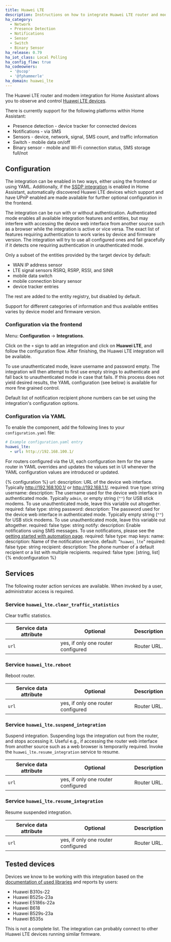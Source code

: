 ```yaml
---
title: Huawei LTE
description: Instructions on how to integrate Huawei LTE router and modem devices with Home Assistant.
ha_category:
  - Network
  - Presence Detection
  - Notifications
  - Sensor
  - Switch
  - Binary Sensor
ha_release: 0.79
ha_iot_class: Local Polling
ha_config_flow: true
ha_codeowners:
  - '@scop'
  - '@fphammerle'
ha_domain: huawei_lte
---
```


The Huawei LTE router and modem integration for Home Assistant allows you to observe and control [Huawei LTE devices](https://consumer.huawei.com/en/smart-home/).

There is currently support for the following platforms within Home Assistant:

- Presence detection - device tracker for connected devices
- Notifications - via SMS
- Sensors - device, network, signal, SMS count, and traffic information
- Switch - mobile data on/off
- Binary sensor - mobile and Wi-Fi connection status, SMS storage full/not

## Configuration

The integration can be enabled in two ways, either using the frontend
or using YAML. Additionally, if the [SSDP integration](/integrations/ssdp) is
enabled in Home Assistant, automatically discovered Huawei LTE devices
which support and have UPnP enabled are made available for further
optional configuration in the frontend.

The integration can be run with or without
authentication. Authenticated mode enables all available integration
features and entities, but may interfere with accessing the device web
interface from another source such as a browser while the integration
is active or vice versa. The exact list of features requiring
authentication to work varies by device and firmware version. The
integration will try to use all configured ones and fail gracefully if
it detects one requiring authentication in unauthenticated mode.

Only a subset of the entities provided by the target device by
default: 

- WAN IP address sensor
- LTE signal sensors RSRQ, RSRP, RSSI, and SINR
- mobile data switch
- mobile connection binary sensor
- device tracker entries

The rest are added to the entity registry, but disabled by default.

Support for different categories of information and thus available
entities varies by device model and firmware version.

### Configuration via the frontend

Menu: **Configuration** -> **Integrations**.

Click on the `+` sign to add an integration and click on **Huawei
LTE**, and follow the configuration flow. After finishing, the Huawei
LTE integration will be available.

To use unauthenticated mode, leave username and password empty. The
integration will then attempt to first use empty strings to
authenticate and fall back to unauthenticated mode in case that
fails. If this process does not yield desired results, the YAML
configuration (see below) is available for more fine grained control.

Default list of notification recipient phone numbers can be set using
the integration's configuration options.

### Configuration via YAML

To enable the component, add the following lines to your
`configuration.yaml` file:

```yaml
# Example configuration.yaml entry
huawei_lte:
  - url: http://192.168.100.1/
```
For routers configured via the UI, each configuration item for the
same router in YAML overrides and updates the values set in UI
whenever the YAML configuration values are introduced or updated.

{% configuration %}
url:
  description: URL of the device web interface. Typically http://192.168.100.1/ or http://192.168.1.1/.
  required: true
  type: string
username:
  description: The username used for the device web interface in authenticated mode. Typically `admin`, or empty string (`""`) for USB stick modems. To use unauthenticated mode, leave this variable out altogether.
  required: false
  type: string
password:
  description: The password used for the device web interface in authenticated mode. Typically empty string (`""`) for USB stick modems. To use unauthenticated mode, leave this variable out altogether.
  required: false
  type: string
notify:
  description: Enable notifications using SMS messages. To use notifications, please see the [getting started with automation page](/getting-started/automation/).
  required: false
  type: map
  keys:
    name:
      description: Name of the notification service.
      default: "`huawei_lte`"
      required: false
      type: string
    recipient:
      description: The phone number of a default recipient or a list with multiple recipients.
      required: false
      type: [string, list]
{% endconfiguration %}

## Services

The following router action services are available. When invoked by a user, administrator access is required.

### Service `huawei_lte.clear_traffic_statistics`

Clear traffic statistics.

| Service data attribute | Optional | Description |
| ---------------------- | -------- | ----------- |
| `url`                  | yes, if only one router configured | Router URL. |

### Service `huawei_lte.reboot`

Reboot router.

| Service data attribute | Optional | Description |
| ---------------------- | -------- | ----------- |
| `url`                  | yes, if only one router configured | Router URL. |

### Service `huawei_lte.suspend_integration`

Suspend integration. Suspending logs the integration out from the router, and stops accessing it.
Useful e.g.,  if accessing the router web interface from another source such as a web browser is temporarily required.
Invoke the `huawei_lte.resume_integration` service to resume.

| Service data attribute | Optional | Description |
| ---------------------- | -------- | ----------- |
| `url`                  | yes, if only one router configured | Router URL. |

### Service `huawei_lte.resume_integration`

Resume suspended integration.

| Service data attribute | Optional | Description |
| ---------------------- | -------- | ----------- |
| `url`                  | yes, if only one router configured | Router URL. |

## Tested devices

Devices we know to be working with this integration based on the [documentation of used libraries](https://github.com/Salamek/huawei-lte-api/#huawei-lte-api) and reports by users:

- Huawei B310s-22
- Huawei B525s-23a
- Huawei E5186s-22a
- Huawei B618
- Huawei B529s-23a
- Huawei B535s

This is not a complete list. The integration can probably connect to other Huawei LTE devices running similar firmware.

